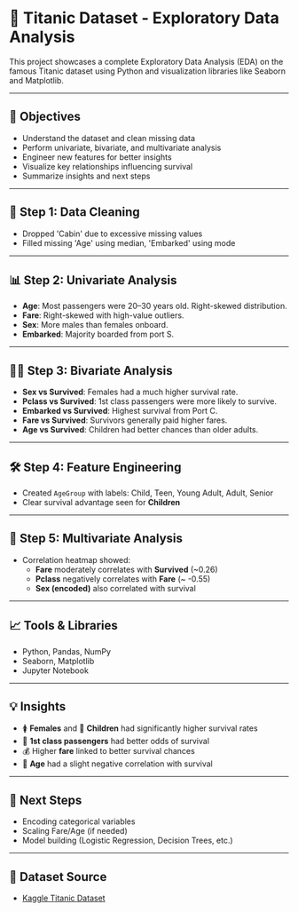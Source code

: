 # 🚢 Titanic Dataset - Exploratory Data Analysis

This project showcases a complete Exploratory Data Analysis (EDA) on the famous Titanic dataset using Python and visualization libraries like Seaborn and Matplotlib.

---

## 📌 Objectives

- Understand the dataset and clean missing data
- Perform univariate, bivariate, and multivariate analysis
- Engineer new features for better insights
- Visualize key relationships influencing survival
- Summarize insights and next steps

---

## 🧹 Step 1: Data Cleaning

- Dropped 'Cabin' due to excessive missing values
- Filled missing 'Age' using median, 'Embarked' using mode

---

## 📊 Step 2: Univariate Analysis

- **Age**: Most passengers were 20–30 years old. Right-skewed distribution.
- **Fare**: Right-skewed with high-value outliers.
- **Sex**: More males than females onboard.
- **Embarked**: Majority boarded from port S.

---

## 👯‍♀️ Step 3: Bivariate Analysis

- **Sex vs Survived**: Females had a much higher survival rate.
- **Pclass vs Survived**: 1st class passengers were more likely to survive.
- **Embarked vs Survived**: Highest survival from Port C.
- **Fare vs Survived**: Survivors generally paid higher fares.
- **Age vs Survived**: Children had better chances than older adults.

---

## 🛠 Step 4: Feature Engineering

- Created `AgeGroup` with labels: Child, Teen, Young Adult, Adult, Senior
- Clear survival advantage seen for **Children**

---

## 🔁 Step 5: Multivariate Analysis

- Correlation heatmap showed:
  - **Fare** moderately correlates with **Survived** (~0.26)
  - **Pclass** negatively correlates with **Fare** (~ -0.55)
  - **Sex (encoded)** also correlated with survival

---

## 📈 Tools & Libraries

- Python, Pandas, NumPy
- Seaborn, Matplotlib
- Jupyter Notebook

---

## 💡 Insights

- 🚺 **Females** and 👶 **Children** had significantly higher survival rates
- 🎩 **1st class passengers** had better odds of survival
- 💰 Higher **fare** linked to better survival chances
- 🧓 **Age** had a slight negative correlation with survival

---

## 🚀 Next Steps

- Encoding categorical variables
- Scaling Fare/Age (if needed)
- Model building (Logistic Regression, Decision Trees, etc.)

---

## 📁 Dataset Source

- [Kaggle Titanic Dataset](https://www.kaggle.com/c/titanic)


